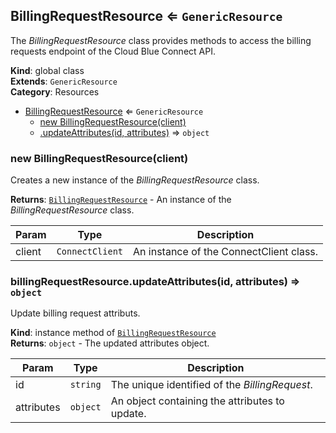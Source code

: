 <a name="BillingRequestResource"></a>

## BillingRequestResource ⇐ <code>GenericResource</code>
The *BillingRequestResource* class provides methods to access the billing
requests endpoint of the Cloud Blue Connect API.

**Kind**: global class  
**Extends**: <code>GenericResource</code>  
**Category**: Resources  

* [BillingRequestResource](#BillingRequestResource) ⇐ <code>GenericResource</code>
    * [new BillingRequestResource(client)](#new_BillingRequestResource_new)
    * [.updateAttributes(id, attributes)](#BillingRequestResource+updateAttributes) ⇒ <code>object</code>

<a name="new_BillingRequestResource_new"></a>

### new BillingRequestResource(client)
Creates a new instance of the *BillingRequestResource* class.

**Returns**: [<code>BillingRequestResource</code>](#BillingRequestResource) - An instance of the *BillingRequestResource* class.  

| Param | Type | Description |
| --- | --- | --- |
| client | <code>ConnectClient</code> | An instance of the ConnectClient class. |

<a name="BillingRequestResource+updateAttributes"></a>

### billingRequestResource.updateAttributes(id, attributes) ⇒ <code>object</code>
Update billing request attributs.

**Kind**: instance method of [<code>BillingRequestResource</code>](#BillingRequestResource)  
**Returns**: <code>object</code> - The updated attributes object.  

| Param | Type | Description |
| --- | --- | --- |
| id | <code>string</code> | The unique identified of the *BillingRequest*. |
| attributes | <code>object</code> | An object containing the attributes to update. |

